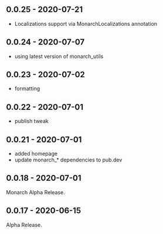 ## 0.0.25 - 2020-07-21
- Localizations support via MonarchLocalizations annotation

## 0.0.24 - 2020-07-07
- using latest version of monarch_utils

## 0.0.23 - 2020-07-02
- formatting

## 0.0.22 - 2020-07-01
- publish tweak

## 0.0.21 - 2020-07-01
- added homepage
- update monarch_* dependencies to pub.dev

## 0.0.18 - 2020-07-01
Monarch Alpha Release.

## 0.0.17 - 2020-06-15
Alpha Release.
